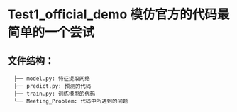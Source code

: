 # Test1_official_demo 模仿官方的代码最简单的一个尝试

## 文件结构：
```
  ├── model.py: 特征提取网络
  ├── predict.py: 预测的代码
  ├── train.py: 训练模型的代码
  └── Meeting_Problem: 代码中所遇到的问题
```
